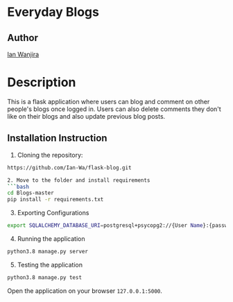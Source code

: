 # Everyday Blogs
## Author
[Ian Wanjira]( https://github.com/Ian-Wa)

# Description
This is a flask application where users can blog and comment on other people's blogs once logged in. Users can also delete comments they don't like on their blogs and also update previous blog posts.

## Installation Instruction
1. Cloning the repository:
  ```bash
  https://github.com/Ian-Wa/flask-blog.git

  2. Move to the folder and install requirements
  ```bash
  cd Blogs-master
  pip install -r requirements.txt
  ```

3. Exporting Configurations
```bash
export SQLALCHEMY_DATABASE_URI=postgresql+psycopg2://{User Name}:{password}@localhost/{database name}
```

4. Running the application
  ```bash
  python3.8 manage.py server
  ```

5. Testing the application
  ```bash
  python3.8 manage.py test
  ```
  Open the application on your browser `127.0.0.1:5000`.